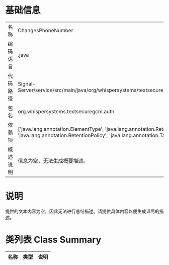 # 基础信息

|      |      |
|------|------|
| 名称 | ChangesPhoneNumber |
| 编码语言 | .java |
| 代码路径 | Signal-Server/service/src/main/java/org/whispersystems/textsecuregcm/auth/ChangesPhoneNumber.java |
| 包名 | org.whispersystems.textsecuregcm.auth |
| 依赖项 | ['java.lang.annotation.ElementType', 'java.lang.annotation.Retention', 'java.lang.annotation.RetentionPolicy', 'java.lang.annotation.Target'] |
| 概述说明 | 信息为空，无法生成概要描述。 |

# 说明

提供的文本内容为空，因此无法进行总结描述。请提供具体内容以便生成详尽的描述。

# 类列表 Class Summary

| 名称   | 类型  | 说明 |
|-------|------|-------------|




